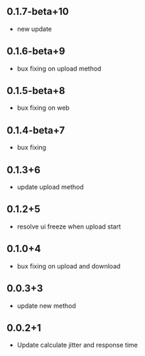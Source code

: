 ## 0.1.7-beta+10
- new update
## 0.1.6-beta+9
- bux fixing on upload method
## 0.1.5-beta+8
- bux fixing on web
## 0.1.4-beta+7
- bux fixing
## 0.1.3+6
- update upload method
## 0.1.2+5
- resolve ui freeze when upload start
## 0.1.0+4
- bux fixing on upload and download
## 0.0.3+3
- update new method
## 0.0.2+1
- Update calculate jitter and response time


